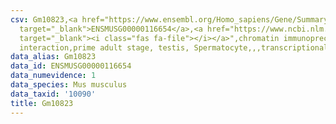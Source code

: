```yaml
---
csv: Gm10823,<a href="https://www.ensembl.org/Homo_sapiens/Gene/Summary?db=core;g=ENSMUSG00000116654"
  target="_blank">ENSMUSG00000116654</a>,<a href="https://www.ncbi.nlm.nih.gov/pubmed/25450459"
  target="_blank"><i class="fas fa-file"></i></a>",chromatin immunoprecipitation assay,direct
  interaction,prime adult stage, testis, Spermatocyte,,,transcriptional regulation,
data_alias: Gm10823
data_id: ENSMUSG00000116654
data_numevidence: 1
data_species: Mus musculus
data_taxid: '10090'
title: Gm10823
---
```

